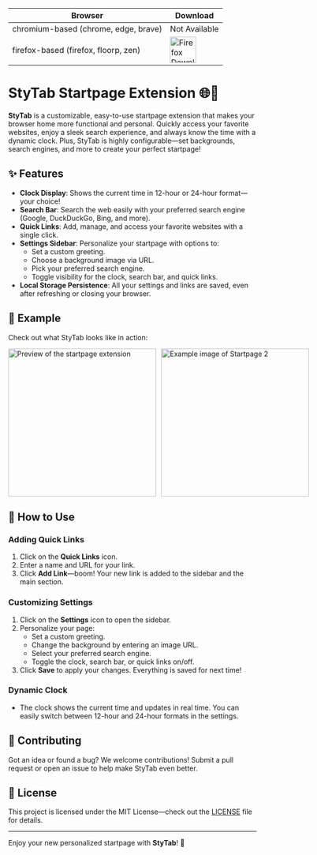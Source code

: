 
| Browser                              | Download                                                                                                                                                                |
| ------------------------------------ | ----------------------------------------------------------------------------------------------------------------------------------------------------------------------- |
| chromium-based (chrome, edge, brave) | Not Available |
| firefox-based (firefox, floorp, zen) | [<img src="./assets/download-firefox.svg" height="53" alt="Firefox Download">](https://addons.mozilla.org/en-US/firefox/addon/mtab)                            |


# StyTab Startpage Extension 🌐📑

**StyTab** is a customizable, easy-to-use startpage extension that makes your browser home more functional and personal. Quickly access your favorite websites, enjoy a sleek search experience, and always know the time with a dynamic clock. Plus, StyTab is highly configurable—set backgrounds, search engines, and more to create your perfect startpage!

## ✨ Features

- **Clock Display**: Shows the current time in 12-hour or 24-hour format—your choice!
- **Search Bar**: Search the web easily with your preferred search engine (Google, DuckDuckGo, Bing, and more).
- **Quick Links**: Add, manage, and access your favorite websites with a single click.
- **Settings Sidebar**: Personalize your startpage with options to:
  - Set a custom greeting.
  - Choose a background image via URL.
  - Pick your preferred search engine.
  - Toggle visibility for the clock, search bar, and quick links.
- **Local Storage Persistence**: All your settings and links are saved, even after refreshing or closing your browser.

## 🎨 Example

Check out what StyTab looks like in action:

<div style="display: flex; gap: 10px;">
  <img src="https://addons.mozilla.org/user-media/previews/full/306/306013.png?modified=1727639141" alt="Preview of the startpage extension" width="300"/>
  <img src="https://addons.mozilla.org/user-media/previews/full/306/306014.png?modified=1727639142" alt="Example image of Startpage 2" width="300"/>
</div>

## 🚀 How to Use

### Adding Quick Links
1. Click on the **Quick Links** icon.
2. Enter a name and URL for your link.
3. Click **Add Link**—boom! Your new link is added to the sidebar and the main section.

### Customizing Settings
1. Click on the **Settings** icon to open the sidebar.
2. Personalize your page:
   - Set a custom greeting.
   - Change the background by entering an image URL.
   - Select your preferred search engine.
   - Toggle the clock, search bar, or quick links on/off.
3. Click **Save** to apply your changes. Everything is saved for next time!

### Dynamic Clock
- The clock shows the current time and updates in real time. You can easily switch between 12-hour and 24-hour formats in the settings.

## 🤝 Contributing

Got an idea or found a bug? We welcome contributions! Submit a pull request or open an issue to help make StyTab even better.

## 📜 License

This project is licensed under the MIT License—check out the [LICENSE](LICENSE) file for details.

---

Enjoy your new personalized startpage with **StyTab**! 🎉

